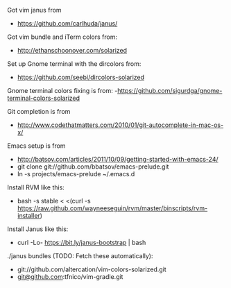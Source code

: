 Got vim janus from 
- https://github.com/carlhuda/janus/

Got vim bundle and iTerm colors from:
- http://ethanschoonover.com/solarized

Set up Gnome terminal with the dircolors from:
- https://github.com/seebi/dircolors-solarized

Gnome terminal colors fixing is from:
-https://github.com/sigurdga/gnome-terminal-colors-solarized

Git completion is from
- http://www.codethatmatters.com/2010/01/git-autocomplete-in-mac-os-x/

Emacs setup is from
- http://batsov.com/articles/2011/10/09/getting-started-with-emacs-24/
- git clone git://github.com/bbatsov/emacs-prelude.git
- ln -s projects/emacs-prelude ~/.emacs.d

Install RVM like this:
- bash -s stable < <(curl -s https://raw.github.com/wayneeseguin/rvm/master/binscripts/rvm-installer)

Install Janus like this:
- curl -Lo- https://bit.ly/janus-bootstrap | bash

./janus bundles (TODO: Fetch these automatically):
- git://github.com/altercation/vim-colors-solarized.git
- git@github.com:tfnico/vim-gradle.git
